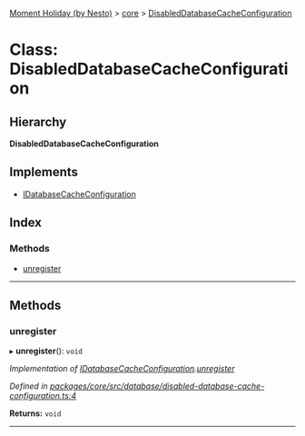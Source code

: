[Moment Holiday (by Nesto)](../README.md) > [core](../modules/core.md) > [DisabledDatabaseCacheConfiguration](../classes/core.disableddatabasecacheconfiguration.md)

# Class: DisabledDatabaseCacheConfiguration

## Hierarchy

**DisabledDatabaseCacheConfiguration**

## Implements

* [IDatabaseCacheConfiguration](../interfaces/core.idatabasecacheconfiguration.md)

## Index

### Methods

* [unregister](core.disableddatabasecacheconfiguration.md#unregister)

---

## Methods

<a id="unregister"></a>

###  unregister

▸ **unregister**(): `void`

*Implementation of [IDatabaseCacheConfiguration](../interfaces/core.idatabasecacheconfiguration.md).[unregister](../interfaces/core.idatabasecacheconfiguration.md#unregister)*

*Defined in [packages/core/src/database/disabled-database-cache-configuration.ts:4](https://github.com/nesto-software/moment-holiday/blob/72ce1a6/packages/core/src/database/disabled-database-cache-configuration.ts#L4)*

**Returns:** `void`

___

